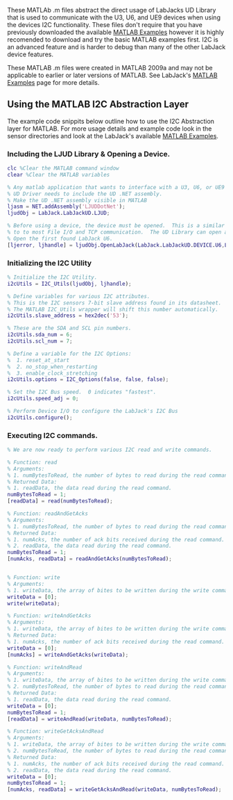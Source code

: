 These MATLAb .m files abstract the direct usage of LabJacks UD Library that is used to communicate with the U3, U6, and UE9 devices when using the devices I2C functionality.  These files don't require that you have previously downloaded the available [MATLAB Examples](https://labjack.com/support/software/examples/ud/matlab) however it is highly recomended to download and try the basic MATLAB examples first.  I2C is an advanced feature and is harder to debug than many of the other LabJack device features.

These MATLAB .m files were created in MATLAB 2009a and may not be applicable to earlier or later versions of MATLAB.  See LabJack's [MATLAB Examples](https://labjack.com/support/software/examples/ud/matlab) page for more details.

## Using the MATLAB I2C Abstraction Layer
The example code snippits below outline how to use the I2C Abstraction layer for MATLAB.  For more usage details and example code look in the sensor directories and look at the LabJack's available [MATLAB Examples](https://labjack.com/support/software/examples/ud/matlab).

### Including the LJUD Library & Opening a Device.
```matlab
clc %Clear the MATLAB command window
clear %Clear the MATLAB variables

% Any matlab application that wants to interface with a U3, U6, or UE9 and the
% UD Driver needs to include the UD .NET assembly.
% Make the UD .NET assembly visible in MATLAB
ljasm = NET.addAssembly('LJUDDotNet');
ljudObj = LabJack.LabJackUD.LJUD;

% Before using a device, the device must be opened.  This is a similar concept
% to to most File I/O and TCP communication.  The UD Library can open a U3, U6, or UE9.
% Open the first found LabJack U6.
[ljerror, ljhandle] = ljudObj.OpenLabJack(LabJack.LabJackUD.DEVICE.U6,LabJack.LabJackUD.CONNECTION.USB,'0',true,0);
```

### Initializing the I2C Utility
```matlab
% Initialize the I2C Utility.
i2cUtils = I2C_Utils(ljudObj, ljhandle);

% Define variables for various I2C attributes.
% This is the I2C sensors 7-bit slave address found in its datasheet.
% The MATLAB I2C_Utils wrapper will shift this number automatically.
i2cUtils.slave_address = hex2dec('53');

% These are the SDA and SCL pin numbers.
i2cUtils.sda_num = 6;
i2cUtils.scl_num = 7;

% Define a variable for the I2C Options:
%  1. reset_at_start
%  2. no_stop_when_restarting
%  3. enable_clock_stretching
i2cUtils.options = I2C_Options(false, false, false);

% Set the I2C Bus speed.  0 indicates "fastest".
i2cUtils.speed_adj = 0;

% Perform Device I/O to configure the LabJack's I2C Bus
i2cUtils.configure();
```

### Executing I2C commands.
```matlab
% We are now ready to perform various I2C read and write commands.

% Function: read
% Arguments:
% 1. numBytesToRead, the number of bytes to read during the read command.
% Returned Data:
% 1. readData, the data read during the read command.
numBytesToRead = 1;
[readData] = read(numBytesToRead);

% Function: readAndGetAcks
% Arguments:
% 1. numBytesToRead, the number of bytes to read during the read command.
% Returned Data:
% 1. numAcks, the number of ack bits received during the read command.
% 2. readData, the data read during the read command.
numBytesToRead = 1;
[numAcks, readData] = readAndGetAcks(numBytesToRead);


% Function: write
% Arguments:
% 1. writeData, the array of bites to be written during the write command.
writeData = [0];
write(writeData);

% Function: writeAndGetAcks
% Arguments:
% 1. writeData, the array of bites to be written during the write command.
% Returned Data:
% 1. numAcks, the number of ack bits received during the read command.
writeData = [0];
[numAcks] = writeAndGetAcks(writeData);

% Function: writeAndRead
% Arguments:
% 1. writeData, the array of bites to be written during the write command.
% 2. numBytesToRead, the number of bytes to read during the read command.
% Returned Data:
% 1. readData, the data read during the read command.
writeData = [0];
numBytesToRead = 1;
[readData] = writeAndRead(writeData, numBytesToRead);

% Function: writeGetAcksAndRead
% Arguments:
% 1. writeData, the array of bites to be written during the write command.
% 2. numBytesToRead, the number of bytes to read during the read command.
% Returned Data:
% 1. numAcks, the number of ack bits received during the read command.
% 2. readData, the data read during the read command.
writeData = [0];
numBytesToRead = 1;
[numAcks, readData] = writeGetAcksAndRead(writeData, numBytesToRead);
```